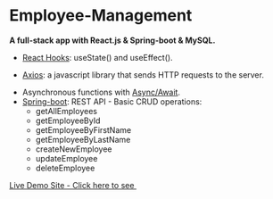 <h1>Employee-Management</h1>
<p><strong>A full-stack app with React.js & Spring-boot & MySQL.</strong> </p>


<ul>

<li><ins>React Hooks</ins>: useState() and useEffect().</li>

<li><p><ins>Axios</ins>: a javascript library that sends HTTP requests to the server.</p></li>

<li>Asynchronous functions with <ins>Async/Await</ins>.</li>

<li><ins>Spring-boot</ins>: REST API - Basic CRUD operations:
    <ul>
        <li> getAllEmployees </li>
        <li> getEmployeeById</li>
        <li> getEmployeeByFirstName</li>
        <li> getEmployeeByLastName</li>
        <li> createNewEmployee</li>
        <li> updateEmployee</li>
        <li> deleteEmployee</li>
    </ul>
</li>
</ul>

<a href="https://employee-management.herokuapp.com/">Live Demo Site  - Click here to see <a/>
<img src="">
<img src="">

